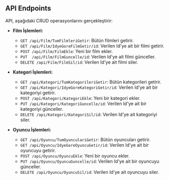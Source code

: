 ## API Endpoints

API, aşağıdaki CRUD operasyonlarını gerçekleştirir:

- **Film İşlemleri:**
  - `GET /api/Film/TumFilmleriGetir`: Bütün filmleri getirir.
  - `GET /api/Film/IdyeGoreFilmGetir/id`: Verilen Id'ye ait bir filmi getirir.
  - `POST /api/Film/FilmEkle`: Yeni bir film ekler.
  - `PUT  /api/Film/FilmGuncelle/id`: Verilen Id'ye ait filmi günceller.
  - `DELETE /api/Film/FilmSil/id`: Verilen Id'ye ait filmi siler.

- **Kategori İşlemleri:**
  - `GET /api/Kategori/TumKategorileriGetir`: Bütün kategorileri getirir.
  - `GET /api/Kategori/IdyeGoreKategoriGetir/id`: Verilen Id'ye ait bir kategoriyi getirir.
  - `POST /api/Kategori/KategoriEkle`: Yeni bir kategori ekler.
  - `PUT /api/Kategori/KategoriGuncelle/id`: Verilen Id'ye ait bir kategoriyi günceller.
  - `DELETE /api/Kategori/KategoriSil/id`: Verilen Id'ye ait kategoriyi siler.

- **Oyuncu İşlemleri:**
  - `GET /api/Oyuncu/TumOyunculariGetir`: Bütün oyuncuları getirir.
  - `GET /api/Oyuncu/IdyeGoreOyuncuGetir/id`: Verilen Id'ye ait bir oyuncuyu getirir.
  - `POST /api/Oyuncu/OyuncuEkle`: Yeni bir oyuncu ekler.
  - `PUT /api/Oyuncu/OyuncuGuncelle/id`: Verilen Id'ye ait bir oyuncuyu günceller.
  - `DELETE /api/Oyuncu/OyuncuSil/id`: Verilen Id'ye ait oyuncuyu siler.
